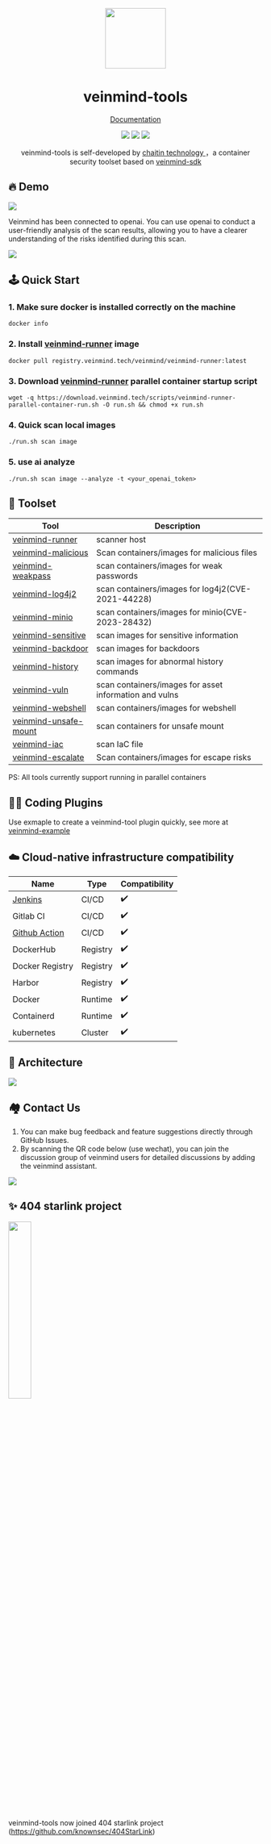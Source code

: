 <p align="center">
  <img src="https://dinfinite.oss-cn-beijing.aliyuncs.com/image/20220428154824.png" width="120">
</p>
<h1 align="center"> veinmind-tools </h1>
<p align="center">
  <a href="https://veinmind.chaitin.com/docs/">Documentation</a> 
</p>

<p align="center">
<img src="https://img.shields.io/github/v/release/chaitin/veinmind-tools.svg" />
<img src="https://img.shields.io/github/release-date/chaitin/veinmind-tools.svg?color=blue&label=update" />
<img src="https://img.shields.io/badge/go report-A+-brightgreen.svg" />

<p align="center"> veinmind-tools is self-developed by <a href="https://www.chaitin.cn/en/"> chaitin technology </a>，a container security toolset based on <a href="https://github.com/chaitin/libveinmind">veinmind-sdk</a>  </p>
</p>

## 🔥 Demo

![](https://veinmind-cache.oss-cn-hangzhou.aliyuncs.com/img/index.gif)

Veinmind has been connected to openai. You can use openai to conduct a user-friendly analysis of the scan results, allowing you to have a clearer understanding of the risks identified during this scan.

![](https://cdn.dvkunion.cn/veinmind/134168bbeaa2409eaaeb700ec27164d8.png)

## 🕹️ Quick Start

### 1. Make sure docker is installed correctly on the machine

```
docker info
```

### 2. Install [veinmind-runner](https://github.com/chaitin/veinmind-tools/tree/master/veinmind-runner) image

```
docker pull registry.veinmind.tech/veinmind/veinmind-runner:latest
```

### 3. Download [veinmind-runner](https://github.com/chaitin/veinmind-tools/tree/master/veinmind-runner) parallel container startup script

```
wget -q https://download.veinmind.tech/scripts/veinmind-runner-parallel-container-run.sh -O run.sh && chmod +x run.sh
```

### 4. Quick scan local images

```
./run.sh scan image
```

### 5. use ai analyze

```
./run.sh scan image --analyze -t <your_openai_token>
```

## 🔨 Toolset

| Tool                                                                 | Description                                            | 
|----------------------------------------------------------------------|--------------------------------------------------------|
| [veinmind-runner](veinmind-runner/README.en.md)                      | scanner host                                           |
| [veinmind-malicious](plugins/go/veinmind-malicious/README.en.md)     | Scan containers/images for malicious files             |
| [veinmind-weakpass](plugins/go/veinmind-weakpass/README.en.md)       | scan containers/images for weak passwords              |
| [veinmind-log4j2](plugins/go/veinmind-log4j2/README.en.md)           | scan containers/images for log4j2(CVE-2021-44228)      |
| [veinmind-minio](plugins/go/veinmind-minio)                          | scan containers/images for minio(CVE-2023-28432)       |
| [veinmind-sensitive](plugins/python/veinmind-sensitive/README.en.md) | scan images for sensitive information                  |
| [veinmind-backdoor](plugins/python/veinmind-backdoor/README.en.md)   | scan images for backdoors                              |
| [veinmind-history](plugins/python/veinmind-history/README.en.md)     | scan images for abnormal history commands              |
| [veinmind-vuln](plugins/go/veinmind-vuln/README.en.md)               | scan containers/images for asset information and vulns |
| [veinmind-webshell](plugins/go/veinmind-webshell)                    | scan containers/images for webshell                    |
| [veinmind-unsafe-mount](plugins/go/veinmind-unsafe-mount)            | scan containers for unsafe mount                       |
| [veinmind-iac](plugins/go/veinmind-iac)                              | scan IaC file                                          |
| [veinmind-escalate](plugins/go/veinmind-escalate)                    | Scan containers/images for escape risks                |

PS: All tools currently support running in parallel containers

## 🧑‍💻 Coding Plugins

Use exmaple to create a veinmind-tool plugin quickly, see more at [veinmind-example](example/README.en.md)

## ☁️ Cloud-native infrastructure compatibility

| Name                                                        | Type     | Compatibility |
|-------------------------------------------------------------|----------|---------------|
| [Jenkins](https://github.com/chaitin/veinmind-jenkins)      | CI/CD    | ✔️            |
| Gitlab CI                                                   | CI/CD    | ✔️            |
| [Github Action](https://github.com/chaitin/veinmind-action) | CI/CD    | ✔️            |
| DockerHub                                                   | Registry | ✔️            |
| Docker Registry                                             | Registry | ✔️            |
| Harbor                                                      | Registry | ✔️            |
| Docker                                                      | Runtime  | ✔️            |
| Containerd                                                  | Runtime  | ✔️            |
| kubernetes                                                  | Cluster  | ✔️            |

## 🛴 Architecture
![](docs/architecture.png)

## 🏘️ Contact Us

1. You can make bug feedback and feature suggestions directly through GitHub Issues.
2. By scanning the QR code below (use wechat), you can join the discussion group of veinmind users for detailed
   discussions by adding the veinmind assistant.

![](docs/veinmind-group-qrcode.jpg)

## ✨ 404 starlink project

<img src="https://github.com/knownsec/404StarLink-Project/raw/master/logo.png" width="30%">

veinmind-tools now joined 404 starlink project (https://github.com/knownsec/404StarLink)
